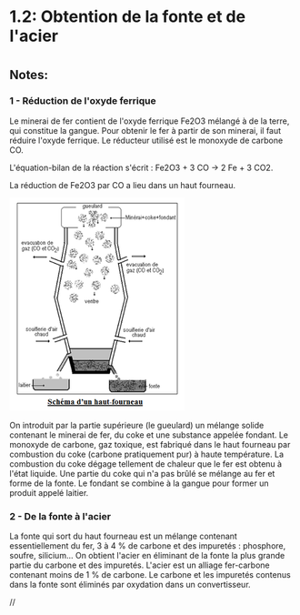 
1.2: Obtention de la fonte et de l'acier
========================================

# 

## Notes:


### 1 - Réduction de l'oxyde ferrique

Le minerai de fer contient de l'oxyde ferrique Fe2O3 mélangé à de la terre, qui constitue la gangue.
Pour obtenir le fer à partir de son minerai, il faut réduire l'oxyde ferrique. Le réducteur utilisé est le monoxyde de carbone CO.

L'équation-bilan de la réaction s'écrit : Fe2O3 + 3 CO → 2 Fe + 3 CO2.
 
La réduction de Fe2O3 par CO a lieu dans un haut fourneau.

![](https://raw.githubusercontent.com/inimaga/Karandoula-File-Repo/main/Images/G10/Chimie/10.3.1.2.2.A.png)

On introduit par la partie supérieure (le gueulard) un mélange solide contenant le minerai de fer, du coke et une substance appelée fondant. Le monoxyde de carbone, gaz toxique, est fabriqué dans le haut fourneau par combustion du coke (carbone pratiquement pur) à haute température.
La combustion du coke dégage tellement de chaleur que le fer est obtenu à l'état liquide. Une partie du coke qui n'a pas brûlé se mélange au fer et forme de la fonte. Le fondant se combine à la gangue pour former un produit appelé laitier.

### 2 - De la fonte à l'acier

La fonte qui sort du haut fourneau est un mélange contenant essentiellement du fer, 3 à 4 % de carbone et des impuretés : phosphore, soufre, silicium...
On obtient l'acier en éliminant de la fonte la plus grande partie du carbone et des impuretés. L'acier est un alliage fer-carbone contenant moins de 1 % de carbone.
Le carbone et les impuretés contenus dans la fonte sont éliminés par oxydation dans un convertisseur.

//